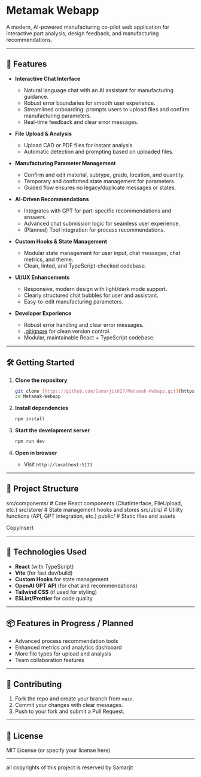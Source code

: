 # Metamak Webapp

A modern, AI-powered manufacturing co-pilot web application for interactive part analysis, design feedback, and manufacturing recommendations.

---

## 🚀 Features

- **Interactive Chat Interface**
  - Natural language chat with an AI assistant for manufacturing guidance.
  - Robust error boundaries for smooth user experience.
  - Streamlined onboarding: prompts users to upload files and confirm manufacturing parameters.
  - Real-time feedback and clear error messages.

- **File Upload & Analysis**
  - Upload CAD or PDF files for instant analysis.
  - Automatic detection and prompting based on uploaded files.

- **Manufacturing Parameter Management**
  - Confirm and edit material, subtype, grade, location, and quantity.
  - Temporary and confirmed state management for parameters.
  - Guided flow ensures no legacy/duplicate messages or states.

- **AI-Driven Recommendations**
  - Integrates with GPT for part-specific recommendations and answers.
  - Advanced chat submission logic for seamless user experience.
  - (Planned) Tool integration for process recommendations.

- **Custom Hooks & State Management**
  - Modular state management for user input, chat messages, chat metrics, and theme.
  - Clean, linted, and TypeScript-checked codebase.

- **UI/UX Enhancements**
  - Responsive, modern design with light/dark mode support.
  - Clearly structured chat bubbles for user and assistant.
  - Easy-to-edit manufacturing parameters.

- **Developer Experience**
  - Robust error handling and clear error messages.
  - [.gitignore](cci:7://file:///Users/samarjit/Desktop/project-bolt-sb1/.gitignore:0:0-0:0) for clean version control.
  - Modular, maintainable React + TypeScript codebase.

---

## 🛠️ Getting Started

1. **Clone the repository**
    ```sh
    git clone [https://github.com/Samarjit627/Metamak-Webapp.git](https://github.com/Samarjit627/Metamak-Webapp.git)
    cd Metamak-Webapp
    ```

2. **Install dependencies**
    ```sh
    npm install
    ```

3. **Start the development server**
    ```sh
    npm run dev
    ```

4. **Open in browser**
    - Visit `http://localhost:5173`

---

## 📝 Project Structure
src/components/ # Core React components (ChatInterface, FileUpload, etc.) src/store/ # State management hooks and stores src/utils/ # Utility functions (API, GPT integration, etc.) public/ # Static files and assets

CopyInsert

---

## 🤖 Technologies Used

- **React** (with TypeScript)
- **Vite** (for fast dev/build)
- **Custom Hooks** for state management
- **OpenAI GPT API** (for chat and recommendations)
- **Tailwind CSS** (if used for styling)
- **ESLint/Prettier** for code quality

---

## 📦 Features in Progress / Planned

- Advanced process recommendation tools
- Enhanced metrics and analytics dashboard
- More file types for upload and analysis
- Team collaboration features

---

## 🙌 Contributing

1. Fork the repo and create your branch from `main`.
2. Commit your changes with clear messages.
3. Push to your fork and submit a Pull Request.

---

## 📄 License

MIT License (or specify your license here)

---

all copyrights of this project is reserved by Samarjit
